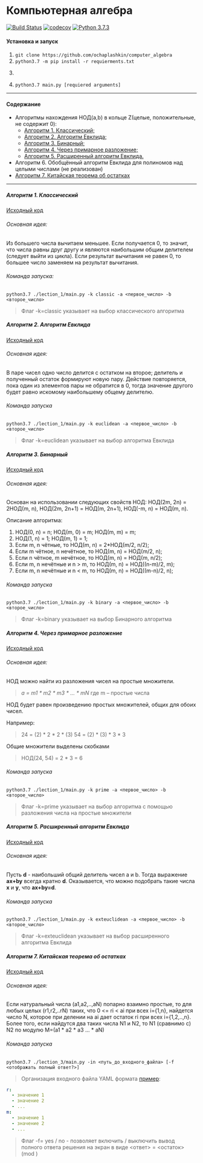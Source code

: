 # Компьютерная алгебра
[![Build Status](https://travis-ci.org/ochaplashkin/computer_algebra.svg?branch=master)](https://travis-ci.org/ochaplashkin/computer_algebra) [![codecov](https://codecov.io/gh/ochaplashkin/computer_algebra/branch/master/graph/badge.svg)](https://codecov.io/gh/ochaplashkin/computer_algebra) [![Python 3.7.3](https://img.shields.io/badge/python-3.7.3-blue.svg)](https://www.python.org/downloads/release/python-373/)
#### Установка и запуск
1. ```git clone https://github.com/ochaplashkin/computer_algebra```
2. ```python3.7 -m pip install -r requierments.txt```
3. ```cd <lection_folder>
3. ```python3.7 main.py [requiered arguments]```
------------
#### Содержание
  - Алгоритмы нахождения НОД(а,b) в кольце Z(целые, положительные, не содержит 0):
      - [Алгоритм 1. Классический;](https://github.com/ochaplashkin/computer_algebra/blob/master/README.md#алгоритм-1-классический)
      - [Алгоритм 2. Алгоритм Евклида;](https://github.com/ochaplashkin/computer_algebra/blob/master/README.md#алгоритм-2-алгоритм-евклида)
      - [Алгоритм 3. Бинарный;](https://github.com/ochaplashkin/computer_algebra/blob/master/README.md#алгоритм-3-бинарный)
      - [Алгоритм 4. Через примарное разложение;](https://github.com/ochaplashkin/computer_algebra/blob/master/README.md#алгоритм-4-через-примарное-разложение)
      - [Алгоритм 5. Расширенный алгоритм Евклида.](https://github.com/ochaplashkin/computer_algebra/blob/master/README.md#алгоритм-5-расширенный-алгоритм-евклида)
  - Алгоритм 6. Обобщённый алгоритм Евклида для полиномов над целыми числами (не реализован)
  - [Алгоритм 7. Китайская теорема об остатках](https://github.com/ochaplashkin/computer_algebra/blob/master/README.md#алгоритм-7-китайская-теорема-об-остатках)
------------
##### Алгоритм 1. Классический

[Исходный код](https://github.com/ochaplashkin/computer_algebra/blob/master/lection_1/main.py#L39)

###### Основная идея:

Из большего числа вычитаем меньшее. Если получается 0, то значит, что числа равны друг другу и являются наибольшим общим делителем (следует выйти из цикла). Если результат вычитания не равен 0, то большее число заменяем на результат вычитания.

###### Команда запуска:

`python3.7 ./lection_1/main.py -k classic -a <первое_число> -b <второе_число>`

> Флаг -k=classic указывает на выбор классического алгоритма

##### Алгоритм 2. Алгоритм Евклида

[Исходный код](https://github.com/ochaplashkin/computer_algebra/blob/master/lection_1/main.py#L58)

###### Основная идея:

В паре чисел одно число делится с остатком на второе; делитель и полученный остаток формируют новую пару. Действие повторяется, пока один из элементов пары не обратится в 0, тогда значение другого будет равно искомому наибольшему общему делителю.

###### Команда запуска
`python3.7 ./lection_1/main.py -k euclidean -a <первое_число> -b <второе_число>`

> Флаг -k=euclidean указывает на выбор алгоритма Евклида

##### Алгоритм 3. Бинарный
[Исходный код](https://github.com/ochaplashkin/computer_algebra/blob/master/lection_1/main.py#L75)

###### Основная идея:
Основан на использовании следующих свойств НОД:
НОД(2m, 2n) = 2НОД(m, n),
НОД(2m, 2n+1) = НОД(m, 2n+1),
НОД(-m, n) = НОД(m, n).

Описание алгоритма:
1. НОД(0, n) = n; НОД(m, 0) = m; НОД(m, m) = m;
2. НОД(1, n) = 1; НОД(m, 1) = 1;
3. Если m, n чётные, то НОД(m, n) = 2*НОД(m/2, n/2);
4. Если m чётное, n нечётное, то НОД(m, n) = НОД(m/2, n);
5. Если n чётное, m нечётное, то НОД(m, n) = НОД(m, n/2);
6. Если m, n нечётные и n > m, то НОД(m, n) = НОД((n-m)/2, m);
7. Если m, n нечётные и n < m, то НОД(m, n) = НОД((m-n)/2, n);

###### Команда запуска
`python3.7 ./lection_1/main.py -k binary -a <первое_число> -b <второе_число>`

> Флаг -k=binary указывает на выбор Бинарного алгоритма

##### Алгоритм 4. Через примарное разложение
[Исходный код](https://github.com/ochaplashkin/computer_algebra/blob/master/lection_1/main.py#L103)

###### Основная идея:

НОД можно найти из разложения чисел на простые множители.

> *a = m1 * m2 * m3 * ... * mN*
>где m – простые числа

НОД будет равен произведению простых множителей, общих для обоих чисел.

Например:

>24 = (2) * 2 * 2 * (3)
>54 = (2) * (3) * 3 * 3

Общие множители выделены скобками

> НОД(24, 54) = 2 * 3 = 6

###### Команда запуска
`python3.7 ./lection_1/main.py -k prime -a <первое_число> -b <второе_число>`

> Флаг -k=prime указывает на выбор алгоритма с помощью разложения числа на простые множители

##### Алгоритм 5. Расширенный алгоритм Евклида
[Исходный код](https://github.com/ochaplashkin/computer_algebra/blob/master/lection_1/main.py#L137)

###### Основная идея:

Пусть **d** - наибольший общий делитель чисел a и b. Тогда выражение  **ax+by** всегда кратно **d**. Оказывается, что можно подобрать такие числа **x** и **y**, что **ax+by=d**.

###### Команда запуска
`python3.7 ./lection_1/main.py -k exteuclidean -a <первое_число> -b <второе_число>`

> Флаг -k=exteuclidean указывает на выбор расширенного алгоритма Евклида

##### Алгоритм 7. Китайская теорема об остатках
[Исходный код](https://github.com/ochaplashkin/computer_algebra/blob/master/lection_3/main.py#L32)

###### Основная идея:

Если натуральный числа (a1,a2,..,aN) попарно взаимно простые, то для любых целых (r1,r2,..rN) таких, что 0 <= ri < ai при всех i={1,n}, найдется число N, которое при делении на ai дает остаток ri  при всех i={1,2,..,n}. Более того, если найдутся два таких числа N1 и N2, то N1 (сравнимо с) N2 по модулю M=(a1 * a2 * a3 ... * aN)

###### Команда запуска
`python3.7 ./lection_3/main.py -in <путь_до_входного_файла> [-f <отображать полный ответ?>]`

> Организация входного файла YAML формата [пример](https://github.com/ochaplashkin/computer_algebra/blob/master/lection_3/input.yaml):

```yaml
r:
  - значение 1
  - значение 2
  - ...
m:
  - значение 1
  - значение 2
  - ...
```

> Флаг -f= yes / no - позволяет включить / выключить вывод полного ответа решения на экран в виде <ответ> = <остаток> (mod <M>)
